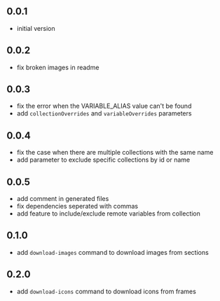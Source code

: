 ## 0.0.1
- initial version

## 0.0.2
- fix broken images in readme

## 0.0.3
- fix the error when the VARIABLE_ALIAS value can't be found
- add `collectionOverrides` and `variableOverrides` parameters

## 0.0.4
- fix the case when there are multiple collections with the same name
- add parameter to exclude specific collections by id or name

## 0.0.5
- add comment in generated files
- fix dependencies seperated with commas
- add feature to include/exclude remote variables from collection

## 0.1.0
- add `download-images` command to download images from sections

## 0.2.0
- add `download-icons` command to download icons from frames

